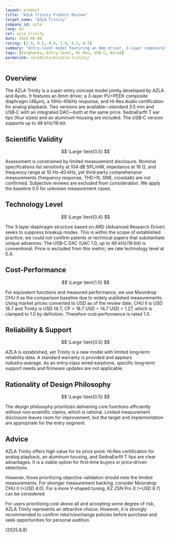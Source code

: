 ```yaml
---
layout: product
title: "AZLA Trinity Product Review"
target_name: "AZLA Trinity"
company_id: azla
lang: en
ref: azla-trinity
date: 2025-08-08
rating: [2.9, 0.5, 0.4, 1.0, 0.5, 0.5]
summary: "Entry-level model featuring an 8mm driver, 3-layer composite diaphragm, and Hi-Res Audio certification for analog playback. Scientific validity remains hard to assess due to insufficient measurement disclosure"
tags: [Earphones, Entry-level, Hi-Res, USB-C, Wired]
permalink: /products/en/azla-trinity/
---
```

## Overview

The AZLA Trinity is a super-entry concept model jointly developed by AZLA and Ayuto. It features an 8mm driver, a 3-layer PU+PEEK composite diaphragm (46μm), a 10Hz–40kHz response, and Hi-Res Audio certification for analog playback. Two versions are available—standard 3.5 mm and USB‑C with an integrated DAC—both at the same price. SednaEarfit T ear tips (four sizes) and an aluminum housing are included. The USB‑C version supports up to 48 kHz/16‑bit.

## Scientific Validity

$$ \Large \text{0.5} $$

Assessment is constrained by limited measurement disclosure. Nominal specifications list sensitivity at 104 dB SPL/mW, impedance at 16 Ω, and frequency range at 10 Hz–40 kHz, yet third‑party comprehensive measurements (frequency response, THD+N, SNR, crosstalk) are not confirmed. Subjective reviews are excluded from consideration. We apply the baseline 0.5 for unknown measurement cases.

## Technology Level

$$ \Large \text{0.4} $$

The 3‑layer diaphragm structure based on ARD (Advanced Research Driver) seeks to suppress breakup modes. This is within the scope of established practice; we could not confirm patents or technical papers that substantiate unique advances. The USB‑C DAC (UAC 1.0, up to 48 kHz/16‑bit) is conventional. Price is excluded from this metric; we rate technology level at 0.4.

## Cost-Performance

$$ \Large \text{1.0} $$

For equivalent functions and measured performance, we use Moondrop CHU II as the comparison baseline due to widely published measurements. Using market prices converted to USD as of the review date, CHU II is USD 18.7 and Trinity is USD 14.7; CP = 18.7 USD ÷ 14.7 USD = 1.27, which is clamped to 1.0 by definition. Therefore cost‑performance is rated 1.0.

## Reliability & Support

$$ \Large \text{0.5} $$

AZLA is established, yet Trinity is a new model with limited long‑term reliability data. A standard warranty is provided and appears industry‑average. As an entry‑class wired earphone, specific long‑term support needs and firmware updates are not applicable.

## Rationality of Design Philosophy

$$ \Large \text{0.5} $$

The design philosophy prioritizes delivering core functions efficiently without non‑scientific claims, which is rational. Limited measurement disclosure leaves room for improvement, but the target and implementation are appropriate for the entry segment.

## Advice

AZLA Trinity offers high value for its price point: Hi‑Res certification for analog playback, an aluminum housing, and SednaEarfit T tips are clear advantages. It is a viable option for first‑time buyers or price‑driven selections.

However, those prioritizing objective validation should note the limited measurements. For stronger measurement backing, consider Moondrop CHU II (+USD 4.0). For a more V‑shaped tuning, KZ ZSN Pro X (+USD 8.7) can be considered.

For users prioritizing cost above all and accepting some degree of risk, AZLA Trinity represents an attractive choice. However, it is strongly recommended to confirm return/exchange policies before purchase and seek opportunities for personal audition.

(2025.8.8)
